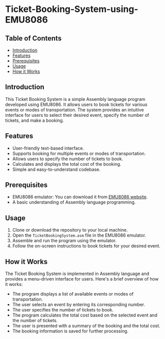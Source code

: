 # Ticket-Booking-System-using-EMU8086

## Table of Contents
- [Introduction](#introduction)
- [Features](#features)
- [Prerequisites](#prerequisites)
- [Usage](#usage)
- [How it Works](#how-it-works)


## Introduction
This Ticket Booking System is a simple Assembly language program developed using EMU8086. It allows users to book tickets for various events or modes of transportation. The system provides an intuitive interface for users to select their desired event, specify the number of tickets, and make a booking.

## Features
- User-friendly text-based interface.
- Supports booking for multiple events or modes of transportation.
- Allows users to specify the number of tickets to book.
- Calculates and displays the total cost of the booking.
- Simple and easy-to-understand codebase.

## Prerequisites
- EMU8086 emulator: You can download it from [EMU8086 website](https://www.emu8086.com/).
- A basic understanding of Assembly language programming.

## Usage
1. Clone or download the repository to your local machine.
2. Open the `TicketBookingSystem.asm` file in the EMU8086 emulator.
3. Assemble and run the program using the emulator.
4. Follow the on-screen instructions to book tickets for your desired event.

## How it Works
The Ticket Booking System is implemented in Assembly language and provides a menu-driven interface for users. Here's a brief overview of how it works:
- The program displays a list of available events or modes of transportation.
- The user selects an event by entering its corresponding number.
- The user specifies the number of tickets to book.
- The program calculates the total cost based on the selected event and the number of tickets.
- The user is presented with a summary of the booking and the total cost.
- The booking information is saved for further processing.

